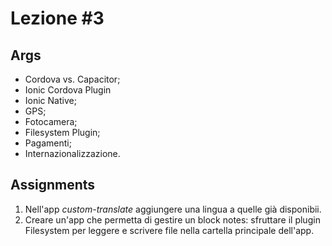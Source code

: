 # Lezione #3

## Args
- Cordova vs. Capacitor;
- Ionic Cordova Plugin
- Ionic Native;
- GPS;
- Fotocamera;
- Filesystem Plugin;
- Pagamenti;
- Internazionalizzazione.

## Assignments

1. Nell'app _custom-translate_ aggiungere una lingua a quelle già disponibii.
2. Creare un'app che permetta di gestire un block notes: sfruttare il plugin Filesystem per leggere e scrivere file nella cartella principale dell'app.
